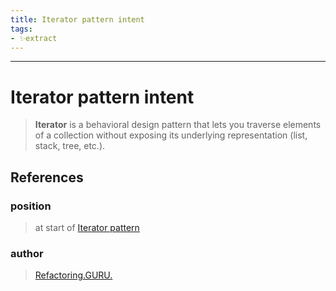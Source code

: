 ```yaml
---
title: Iterator pattern intent
tags:
- ✨extract
---
```



---

# Iterator pattern intent
> **Iterator** is a behavioral design pattern that lets you traverse elements of a collection without exposing its underlying representation (list, stack, tree, etc.).
## References

### position
> at start of [Iterator pattern](/Bibliography/Iterator%20pattern.md)
### author
> [Refactoring.GURU.](/Authors/Refactoring.GURU..md)
